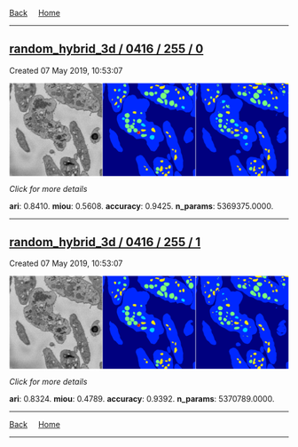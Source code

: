 
[Back](..)&nbsp;&nbsp;&nbsp;&nbsp;&nbsp;[Home](https://leapmanlab.github.io/snapshots)

---

<div class="summary"><a href="0"><h2>random_hybrid_3d / 0416 / 255 / 0</h2></a><p>Created 07 May 2019, 10:53:07
</p><a href="0"><img src="0/media/summary.png" align="center"></a><p>
<i>Click for more details</i>
</p></div>

**ari**: 0.8410. **miou**: 0.5608. **accuracy**: 0.9425. **n_params**: 5369375.0000. 

---

<div class="summary"><a href="1"><h2>random_hybrid_3d / 0416 / 255 / 1</h2></a><p>Created 07 May 2019, 10:53:07
</p><a href="1"><img src="1/media/summary.png" align="center"></a><p>
<i>Click for more details</i>
</p></div>

**ari**: 0.8324. **miou**: 0.4789. **accuracy**: 0.9392. **n_params**: 5370789.0000. 

---

[Back](..)&nbsp;&nbsp;&nbsp;&nbsp;&nbsp;[Home](https://leapmanlab.github.io/snapshots)

---